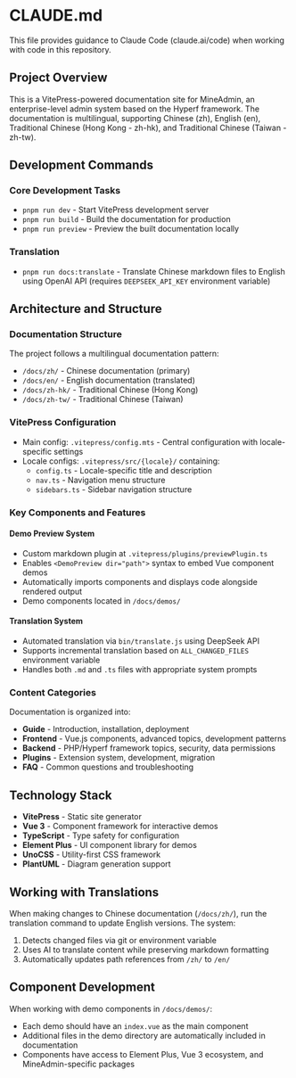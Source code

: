 # CLAUDE.md

This file provides guidance to Claude Code (claude.ai/code) when working with code in this repository.

## Project Overview

This is a VitePress-powered documentation site for MineAdmin, an enterprise-level admin system based on the Hyperf framework. The documentation is multilingual, supporting Chinese (zh), English (en), Traditional Chinese (Hong Kong - zh-hk), and Traditional Chinese (Taiwan - zh-tw).

## Development Commands

### Core Development Tasks
- `pnpm run dev` - Start VitePress development server
- `pnpm run build` - Build the documentation for production
- `pnpm run preview` - Preview the built documentation locally

### Translation
- `pnpm run docs:translate` - Translate Chinese markdown files to English using OpenAI API (requires `DEEPSEEK_API_KEY` environment variable)

## Architecture and Structure

### Documentation Structure
The project follows a multilingual documentation pattern:
- `/docs/zh/` - Chinese documentation (primary)
- `/docs/en/` - English documentation (translated)
- `/docs/zh-hk/` - Traditional Chinese (Hong Kong)
- `/docs/zh-tw/` - Traditional Chinese (Taiwan)

### VitePress Configuration
- Main config: `.vitepress/config.mts` - Central configuration with locale-specific settings
- Locale configs: `.vitepress/src/{locale}/` containing:
  - `config.ts` - Locale-specific title and description
  - `nav.ts` - Navigation menu structure
  - `sidebars.ts` - Sidebar navigation structure

### Key Components and Features

#### Demo Preview System
- Custom markdown plugin at `.vitepress/plugins/previewPlugin.ts`
- Enables `<DemoPreview dir="path">` syntax to embed Vue component demos
- Automatically imports components and displays code alongside rendered output
- Demo components located in `/docs/demos/`

#### Translation System
- Automated translation via `bin/translate.js` using DeepSeek API
- Supports incremental translation based on `ALL_CHANGED_FILES` environment variable
- Handles both `.md` and `.ts` files with appropriate system prompts

### Content Categories
Documentation is organized into:
- **Guide** - Introduction, installation, deployment
- **Frontend** - Vue.js components, advanced topics, development patterns  
- **Backend** - PHP/Hyperf framework topics, security, data permissions
- **Plugins** - Extension system, development, migration
- **FAQ** - Common questions and troubleshooting

## Technology Stack

- **VitePress** - Static site generator
- **Vue 3** - Component framework for interactive demos
- **TypeScript** - Type safety for configuration
- **Element Plus** - UI component library for demos
- **UnoCSS** - Utility-first CSS framework
- **PlantUML** - Diagram generation support

## Working with Translations

When making changes to Chinese documentation (`/docs/zh/`), run the translation command to update English versions. The system:
1. Detects changed files via git or environment variable
2. Uses AI to translate content while preserving markdown formatting
3. Automatically updates path references from `/zh/` to `/en/`

## Component Development

When working with demo components in `/docs/demos/`:
- Each demo should have an `index.vue` as the main component
- Additional files in the demo directory are automatically included in documentation
- Components have access to Element Plus, Vue 3 ecosystem, and MineAdmin-specific packages